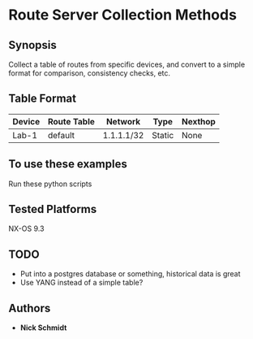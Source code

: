# Route Server Collection Methods

## Synopsis

Collect a table of routes from specific devices, and convert to a simple format for comparison, consistency checks, etc.

## Table Format

|Device|Route Table|Network|Type|Nexthop|
|---|---|---|---|---|
|Lab-1  |default    |1.1.1.1/32 |Static |None   |

## To use these examples

Run these python scripts

## Tested Platforms

NX-OS 9.3

## TODO

* Put into a postgres database or something, historical data is great
* Use YANG instead of a simple table?

## Authors

* **Nick Schmidt**
